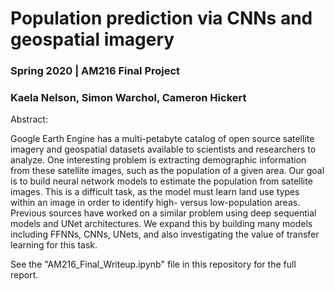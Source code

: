 # **Population prediction via CNNs and geospatial imagery** #
### Spring 2020 | AM216 Final Project
### Kaela Nelson, Simon Warchol, Cameron Hickert

Abstract:

Google Earth Engine has a multi-petabyte catalog of open source satellite imagery and geospatial datasets available to scientists and researchers to analyze. One interesting problem is extracting demographic information from these satellite images, such as the population of a given area. Our goal is to build neural network models to estimate the population from satellite images. This is a difficult task, as the model must learn land use types within an image in order to identify high- versus low-population areas. Previous sources have worked on a similar problem using deep sequential models and UNet architectures. We expand this by building many models including FFNNs, CNNs, UNets, and also investigating the value of transfer learning for this task.

See the "AM216_Final_Writeup.ipynb" file in this repository for the full report. 
